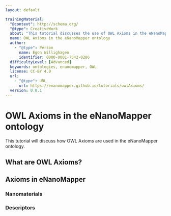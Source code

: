 ```yaml
---
layout: default

trainingMaterial:
  "@context": http://schema.org/
  "@type": CreativeWork
  about: "This tutorial discusses the use of OWL Axioms in the eNanoMapper ontology."
  name: OWL Axioms in the eNanoMapper ontology
  author:
    - "@type": Person
      name: Egon Willighagen
      identifier: 0000-0001-7542-0286
  difficultyLevel: [Advanced]
  keywords: ontologies, enanomapper, OWL
  license: CC-BY 4.0
  url:
    - "@type": URL
      url: https://enanomapper.github.io/tutorials/owlAxioms/
  version: 0.0.1
---
```


# OWL Axioms in the eNanoMapper ontology

This tutorial will discuss how OWL Axioms are used in the eNanoMapper ontology.

## What are OWL Axioms?

## Axioms in eNanoMapper

### Nanomaterials

### Descriptors

